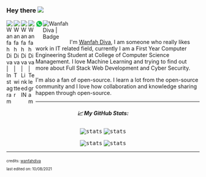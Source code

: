 ### Hey there <img src="https://media.giphy.com/media/hvRJCLFzcasrR4ia7z/giphy.gif" width="20px">

<a href="https://instagram.com/wanfahdiva">
  <img align="left" alt="Wanfah Diva | Instagram" width="19px" src="https://image.flaticon.com/icons/png/128/2111/2111463.png" />
</a>
<a href="https://twitter.com/wanfahdivaa">
  <img align="left" alt="Wanfah Diva | Twitter" width="19px" src="https://image.flaticon.com/icons/png/128/1409/1409937.png" />
</a>
<a href="https://www.linkedin.com/in/wanfahdiva">
  <img align="left" alt="Wanfah Diva | LinkedIN" width="19px" src="https://image.flaticon.com/icons/png/512/1383/1383262.png" />
</a>
<a href="https://web.facebook.com/wanfahdivaa/">
  <img align="left" alt="Wanfah Diva | Telegram" width="19px" src="https://image.flaticon.com/icons/png/512/1384/1384053.png" />
</a>
<a href="https://wa.link/rxc23y">
  <img align="left" alt="Wanfah Diva | Whatsapp" width="19px" src="https://github.com/appicons/Whatsapp/blob/master/icons/whatsapp_194x194.png" />
</a>
<a href="">
  <img align="left" alt="Wanfah Diva | Badge" width="70px" src="https://visitor-badge.glitch.me/badge?page_id=wanfahdiva.wanfahdiva" />
</a>

<br />
<br />

I'm [Wanfah Diva](https://wanfahdiva.github.io/), I am someone who really likes work in IT related field, currently I am a First Year Computer Engineering Student at College of Computer Science Management. I love Machine Learning and trying to find out more about Full Stack Web Development and Cyber Security.

I'm also a fan of open-source. I learn a lot from the open-source community and I love how collaboration and knowledge sharing happen through open-source.

-----

<h5 align="center">
  
📈 **My GitHub Stats:**  

</h5>

<!-- <img alt="stats" height="140em" src="https://github.com/Gapur/Gapur/blob/master/coding.gif?raw=true" /> -->
<!-- <img alt="stats" height="140em" src="https://raw.githubusercontent.com/AVS1508/AVS1508/master/assets/Night-Coding.gif" /> -->
<!-- <img alt="stats" height="140em" src="https://c.tenor.com/RZ1Cq8RF_FwAAAAM/anime-crazy.gif" /> -->
<!-- https://c.tenor.com/pLELIamuvU4AAAAC/animated-type.gif -->
<!-- https://c.tenor.com/mjWYgxi6RS8AAAAC/lain-typing.gif -->
<!-- softprops -->

<p align="center">
<kbd><img align="center" height="140em" width="380em" alt="stats" src="https://github-readme-stats.vercel.app/api?username=wanfahdiva&theme=react&show_icons=true&hide_border=true&&count_private=true&include_all_commits=true" /></kbd>
<kbd><img align="center" height="140em" width="380em" alt="stats" src="https://github-readme-stats.vercel.app/api/top-langs/?username=wanfahdiva&theme=react&hide_border=true&layout=compact&&hide=html" />
</kbd>
</p>
<!--
<p align="center">
<kbd><img align="center" height="140em" alt="anime" src="https://c.tenor.com/RZ1Cq8RF_FwAAAAM/anime-crazy.gif" /></kbd>
</p>
-->

<!-- ----- -->

<p align="center">
  <kbd><img height="135em" width="380em" alt="stats" src="https://github-readme-streak-stats.herokuapp.com?user=wanfahdiva&theme=tokyonight_duo&hide_border=true&dates=27DDC9"/></kbd>
  <kbd><img height="135em" width="380em" alt="stats" src="https://activity-graph.herokuapp.com/graph?username=wanfahdiva&theme=react-dark"></kbd>
</p>

-----

<sub><sup>credits: [wanfahdiva](https://github.com/wanfahdiva)</sup></sub> <br>
<sub><sup>last edited on: 10/08/2021</sup></sub>
